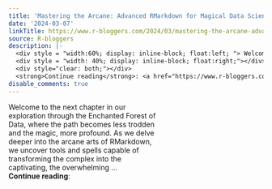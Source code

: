 ```yaml
---
title: 'Mastering the Arcane: Advanced RMarkdown for Magical Data Science'
date: '2024-03-07'
linkTitle: https://www.r-bloggers.com/2024/03/mastering-the-arcane-advanced-rmarkdown-for-magical-data-science/
source: R-bloggers
description: |-
  <div style = "width:60%; display: inline-block; float:left; "> Welcome to the next chapter in our exploration through the Enchanted Forest of Data, where the path becomes less trodden and the magic, more profound. As we delve deeper into the arcane arts of RMarkdown, we uncover tools and spells capable of transforming the complex into the captivating, the overwhelming ...</div>
  <div style = "width: 40%; display: inline-block; float:right;"></div>
  <div style="clear: both;"></div>
  <strong>Continue reading</strong>: <a href="https://www.r-bloggers.com/2024/03/mastering-the-arcane-advanced-rmarkdown ...
disable_comments: true
---
```

<div style = "width:60%; display: inline-block; float:left; "> Welcome to the next chapter in our exploration through the Enchanted Forest of Data, where the path becomes less trodden and the magic, more profound. As we delve deeper into the arcane arts of RMarkdown, we uncover tools and spells capable of transforming the complex into the captivating, the overwhelming ...</div>
<div style = "width: 40%; display: inline-block; float:right;"></div>
<div style="clear: both;"></div>
<strong>Continue reading</strong>: <a href="https://www.r-bloggers.com/2024/03/mastering-the-arcane-advanced-rmarkdown ...